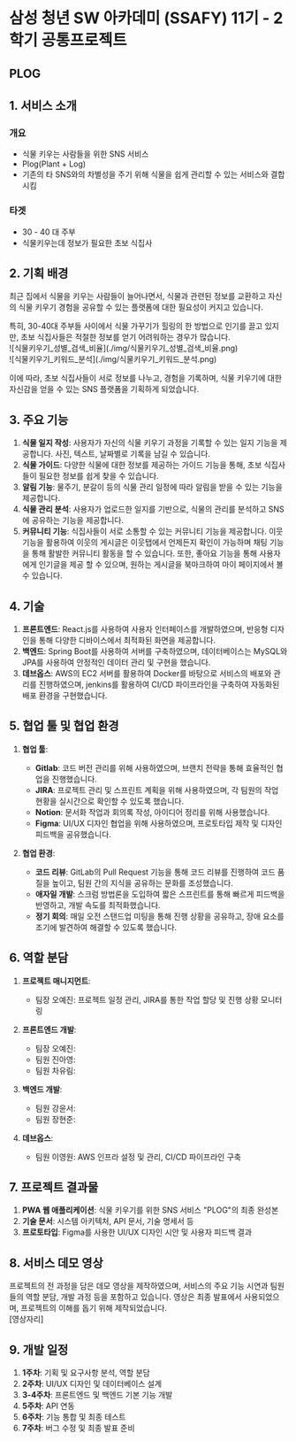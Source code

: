# 삼성 청년 SW 아카데미 (SSAFY) 11기 - 2학기 공통프로젝트
## PLOG

## 1. 서비스 소개
### 개요
* 식물 키우는 사람들을 위한 SNS 서비스
* Plog(Plant + Log)
* 기존의 타 SNS와의 차별성을 주기 위해 식물을 쉽게 관리할 수 있는 서비스와 결합시킴

### 타겟
* 30 - 40 대 주부
* 식물키우는데 정보가 필요한 초보 식집사

## 2. 기획 배경
<p>최근 집에서 식물을 키우는 사람들이 늘어나면서, 식물과 관련된 정보를 교환하고 자신의 식물 키우기 경험을 공유할 수 있는 플랫폼에 대한 필요성이 커지고 있습니다.</p>
<p>특히, 30-40대 주부들 사이에서 식물 가꾸기가 힐링의 한 방법으로 인기를 끌고 있지만, 초보 식집사들은 적절한 정보를 얻기 어려워하는 경우가 많습니다.
<br>![식물키우기_성별_검색_비율](./img/식물키우기_성별_검색_비율.png)
<br>![식물키우기_키워드_분석](./img/식물키우기_키워드_분석.png)
</p>

<p>이에 따라, 초보 식집사들이 서로 정보를 나누고, 경험을 기록하며, 식물 키우기에 대한 자신감을 얻을 수 있는 SNS 플랫폼을 기획하게 되었습니다.</p>



## 3. 주요 기능
1. **식물 일지 작성**: 사용자가 자신의 식물 키우기 과정을 기록할 수 있는 일지 기능을 제공합니다. 사진, 텍스트, 날짜별로 기록을 남길 수 있습니다.
2. **식물 가이드**: 다양한 식물에 대한 정보를 제공하는 가이드 기능을 통해, 초보 식집사들이 필요한 정보를 쉽게 찾을 수 있습니다.
3. **알림 기능**: 물주기, 분갈이 등의 식물 관리 일정에 따라 알림을 받을 수 있는 기능을 제공합니다.
4. **식물 관리 분석**: 사용자가 업로드한 일지를 기반으로, 식물의 관리를 분석하고 SNS에 공유하는 기능을 제공합니다.
5. **커뮤니티 기능**: 식집사들이 서로 소통할 수 있는 커뮤니티 기능을 제공합니다. 이웃 기능을 활용하여 이웃의 게시글은 이웃탭에서 언제든지 확인이 가능하며 채팅 기능을 통해 활발한 커뮤니티 활동을 할 수 있습니다. 또한, 좋아요 기능을 통해 사용자에게 인기글을 제공 할 수 있으며, 원하는 게시글을 북마크하여 마이 페이지에서 볼 수 있습니다.

## 4. 기술
1. **프론트엔드**: React.js를 사용하여 사용자 인터페이스를 개발하였으며, 반응형 디자인을 통해 다양한 디바이스에서 최적화된 화면을 제공합니다.
2. **백엔드**: Spring Boot를 사용하여 서버를 구축하였으며, 데이터베이스는 MySQL와 JPA를 사용하여 안정적인 데이터 관리 및 구현을 했습니다.
3. **데브옵스**: AWS의 EC2 서버를 활용하여 Docker를 바탕으로 서비스의 배포와 관리를 진행하였으며, jenkins를 활용하여 CI/CD 파이프라인을 구축하여 자동화된 배포 환경을 구현했습니다.

## 5. 협업 툴 및 협업 환경
1. **협업 툴**: 
   - **Gitlab**: 코드 버전 관리를 위해 사용하였으며, 브랜치 전략을 통해 효율적인 협업을 진행했습니다.
   - **JIRA**: 프로젝트 관리 및 스프린트 계획을 위해 사용하였으며, 각 팀원의 작업 현황을 실시간으로 확인할 수 있도록 했습니다.
   - **Notion**: 문서화 작업과 회의록 작성, 아이디어 정리를 위해 사용했습니다.
   - **Figma**: UI/UX 디자인 협업을 위해 사용하였으며, 프로토타입 제작 및 디자인 피드백을 공유했습니다.

2. **협업 환경**: 
   - **코드 리뷰**: GitLab의 Pull Request 기능을 통해 코드 리뷰를 진행하여 코드 품질을 높이고, 팀원 간의 지식을 공유하는 문화를 조성했습니다.
   - **애자일 개발**: 스크럼 방법론을 도입하여 짧은 스프린트를 통해 빠르게 피드백을 반영하고, 개발 속도를 최적화했습니다.
   - **정기 회의**: 매일 오전 스탠드업 미팅을 통해 진행 상황을 공유하고, 장애 요소를 조기에 발견하여 해결할 수 있도록 했습니다.

## 6. 역할 분담
1. **프로젝트 매니지먼트**:
   - 팀장 오예진: 프로젝트 일정 관리, JIRA를 통한 작업 할당 및 진행 상황 모니터링

2. **프론트엔드 개발**:
   - 팀장 오예진: 
   - 팀원 진아영: 
   - 팀원 차유림: 

3. **백엔드 개발**:
   - 팀원 강윤서: 
   - 팀원 장현준: 

4. **데브옵스**:
   - 팀원 이영원: AWS 인프라 설정 및 관리, CI/CD 파이프라인 구축

## 7. 프로젝트 결과물
1. **PWA 웹 애플리케이션**: 식물 키우기를 위한 SNS 서비스 "PLOG"의 최종 완성본
2. **기술 문서**: 시스템 아키텍처, API 문서, 기술 명세서 등
3. **프로토타입**: Figma를 사용한 UI/UX 디자인 시안 및 사용자 피드백 결과


## 8. 서비스 데모 영상
프로젝트의 전 과정을 담은 데모 영상을 제작하였으며, 서비스의 주요 기능 시연과 팀원들의 역할 분담, 개발 과정 등을 포함하고 있습니다. 영상은 최종 발표에서 사용되었으며, 프로젝트의 이해를 돕기 위해 제작되었습니다.
<br>[영상자리]

## 9. 개발 일정
1. **1주차**: 기획 및 요구사항 분석, 역할 분담
2. **2주차**: UI/UX 디자인 및 데이터베이스 설계
3. **3-4주차**: 프론트엔드 및 백엔드 기본 기능 개발
4. **5주차**: API 연동
5. **6주차**: 기능 통합 및 최종 테스트
6. **7주차**: 버그 수정 및 최종 발표 준비
